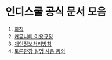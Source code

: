 # 인디스쿨 공식 문서 모음

1. [회칙](https://github.com/indischool/legal-documents/blob/master/%ED%9A%8C%EC%B9%99.md)
2. [커뮤니티 이용규정](https://github.com/indischool/legal-documents/blob/master/%EC%BB%A4%EB%AE%A4%EB%8B%88%ED%8B%B0_%EC%9D%B4%EC%9A%A9%EA%B7%9C%EC%A0%95.md)
3. [개인정보처리방침](https://github.com/indischool/legal-documents/blob/master/%EA%B0%9C%EC%9D%B8%EC%A0%95%EB%B3%B4%EC%B2%98%EB%A6%AC%EB%B0%A9%EC%B9%A8.md)
4. [토론광장 실명 사용 동의](https://github.com/indischool/legal-documents/blob/master/%ED%86%A0%EB%A1%A0%EA%B4%91%EC%9E%A5_%EC%8B%A4%EB%AA%85_%EC%82%AC%EC%9A%A9_%EB%8F%99%EC%9D%98.md)
